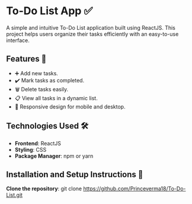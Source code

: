 # To-Do List App ✅

A simple and intuitive To-Do List application built using ReactJS. This project helps users organize their tasks efficiently with an easy-to-use interface.

## Features 🚀

- ➕ Add new tasks.
- ✔️ Mark tasks as completed.
- 🗑️ Delete tasks easily.
- 📋 View all tasks in a dynamic list.
- 🔄 Responsive design for mobile and desktop.

## Technologies Used 🛠️

- **Frontend**: ReactJS
- **Styling**: CSS
- **Package Manager**: npm or yarn

## Installation and Setup Instructions 🧰

**Clone the repository**:
   git clone https://github.com/Princeverma18/To-Do-List.git
